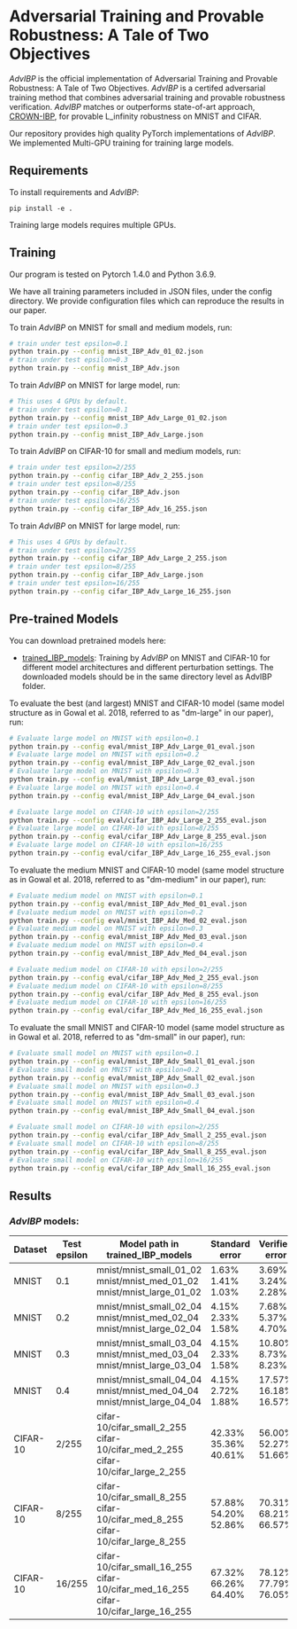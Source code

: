 # Adversarial Training and Provable Robustness: A Tale of Two Objectives

*AdvIBP* is the official implementation of Adversarial Training and Provable Robustness: A Tale of Two Objectives. *AdvIBP* is a certifed adversarial training method that combines adversarial training and provable robustness verification. *AdvIBP* matches or outperforms state-of-art approach, [CROWN-IBP](https://openreview.net/pdf?id=Skxuk1rFwB), for provable L\_infinity robustness on MNIST and CIFAR.

Our repository provides high quality PyTorch implementations of *AdvIBP*. We implemented Multi-GPU training for training large models.

## Requirements

To install requirements and *AdvIBP*:

```setup
pip install -e .
```

Training large models requires multiple GPUs.

## Training
Our program is tested on Pytorch 1.4.0 and Python 3.6.9.

We have all training parameters included in JSON files, under the config directory. We provide configuration files which can reproduce the results in our paper.

To train *AdvIBP* on MNIST for small and medium models, run:

```bash
# train under test epsilon=0.1
python train.py --config mnist_IBP_Adv_01_02.json
# train under test epsilon=0.3
python train.py --config mnist_IBP_Adv.json
```

To train *AdvIBP* on MNIST for large model, run:

```bash
# This uses 4 GPUs by default.
# train under test epsilon=0.1
python train.py --config mnist_IBP_Adv_Large_01_02.json
# train under test epsilon=0.3
python train.py --config mnist_IBP_Adv_Large.json
```

To train *AdvIBP* on CIFAR-10 for small and medium models, run:

```bash
# train under test epsilon=2/255
python train.py --config cifar_IBP_Adv_2_255.json
# train under test epsilon=8/255
python train.py --config cifar_IBP_Adv.json
# train under test epsilon=16/255
python train.py --config cifar_IBP_Adv_16_255.json
```

To train *AdvIBP* on MNIST for large model, run:

```bash
# This uses 4 GPUs by default.
# train under test epsilon=2/255
python train.py --config cifar_IBP_Adv_Large_2_255.json
# train under test epsilon=8/255
python train.py --config cifar_IBP_Adv_Large.json
# train under test epsilon=16/255
python train.py --config cifar_IBP_Adv_Large_16_255.json
```

## Pre-trained Models

You can download pretrained models here:

- [trained_IBP_models](https://drive.google.com/drive/folders/10R3_1lPciXgHSMivrdwQtF3Vhom9dPiw?usp=sharing): Training by *AdvIBP* on MNIST and CIFAR-10 for different model architectures and different perturbation settings. The downloaded models should be in the same directory level as AdvIBP folder.

To evaluate the best (and largest) MNIST and CIFAR-10 model (same model structure as in Gowal et al. 2018, referred to as "dm-large" in our paper), run:

```bash
# Evaluate large model on MNIST with epsilon=0.1
python train.py --config eval/mnist_IBP_Adv_Large_01_eval.json
# Evaluate large model on MNIST with epsilon=0.2
python train.py --config eval/mnist_IBP_Adv_Large_02_eval.json
# Evaluate large model on MNIST with epsilon=0.3
python train.py --config eval/mnist_IBP_Adv_Large_03_eval.json
# Evaluate large model on MNIST with epsilon=0.4
python train.py --config eval/mnist_IBP_Adv_Large_04_eval.json

# Evaluate large model on CIFAR-10 with epsilon=2/255
python train.py --config eval/cifar_IBP_Adv_Large_2_255_eval.json
# Evaluate large model on CIFAR-10 with epsilon=8/255
python train.py --config eval/cifar_IBP_Adv_Large_8_255_eval.json
# Evaluate large model on CIFAR-10 with epsilon=16/255
python train.py --config eval/cifar_IBP_Adv_Large_16_255_eval.json
```

To evaluate the medium MNIST and CIFAR-10 model (same model structure as in Gowal et al. 2018, referred to as "dm-medium" in our paper), run:
```bash
# Evaluate medium model on MNIST with epsilon=0.1
python train.py --config eval/mnist_IBP_Adv_Med_01_eval.json
# Evaluate medium model on MNIST with epsilon=0.2
python train.py --config eval/mnist_IBP_Adv_Med_02_eval.json
# Evaluate medium model on MNIST with epsilon=0.3
python train.py --config eval/mnist_IBP_Adv_Med_03_eval.json
# Evaluate medium model on MNIST with epsilon=0.4
python train.py --config eval/mnist_IBP_Adv_Med_04_eval.json

# Evaluate medium model on CIFAR-10 with epsilon=2/255
python train.py --config eval/cifar_IBP_Adv_Med_2_255_eval.json
# Evaluate medium model on CIFAR-10 with epsilon=8/255
python train.py --config eval/cifar_IBP_Adv_Med_8_255_eval.json
# Evaluate medium model on CIFAR-10 with epsilon=16/255
python train.py --config eval/cifar_IBP_Adv_Med_16_255_eval.json
```


To evaluate the small MNIST and CIFAR-10 model (same model structure as in Gowal et al. 2018, referred to as "dm-small" in our paper), run:

```bash
# Evaluate small model on MNIST with epsilon=0.1
python train.py --config eval/mnist_IBP_Adv_Small_01_eval.json
# Evaluate small model on MNIST with epsilon=0.2
python train.py --config eval/mnist_IBP_Adv_Small_02_eval.json
# Evaluate small model on MNIST with epsilon=0.3
python train.py --config eval/mnist_IBP_Adv_Small_03_eval.json
# Evaluate small model on MNIST with epsilon=0.4
python train.py --config eval/mnist_IBP_Adv_Small_04_eval.json

# Evaluate small model on CIFAR-10 with epsilon=2/255
python train.py --config eval/cifar_IBP_Adv_Small_2_255_eval.json
# Evaluate small model on CIFAR-10 with epsilon=8/255
python train.py --config eval/cifar_IBP_Adv_Small_8_255_eval.json
# Evaluate small model on CIFAR-10 with epsilon=16/255
python train.py --config eval/cifar_IBP_Adv_Small_16_255_eval.json
```


## Results

### *AdvIBP* models:

| Dataset  | Test epsilon | Model path in trained_IBP_models          | Standard error | Verified error | PGD error |
|----------|--------------|-------------------------------------------|----------------|----------------|-----------|
| MNIST    | 0.1          | mnist/mnist_small_01_02<br>mnist/mnist_med_01_02<br>mnist/mnist_large_01_02| 1.63%<br>1.41%<br>1.03%        | 3.69%<br>3.24%<br>2.28%           | 2.70%<br>2.26%<br>1.53%                       |
| MNIST    | 0.2          | mnist/mnist_small_02_04<br>mnist/mnist_med_02_04<br>mnist/mnist_large_02_04| 4.15%<br>2.33%<br>1.58%        | 7.68%<br>5.37%<br>4.70%           | 5.81%<br>3.54%<br>2.59%                |
| MNIST    | 0.3          | mnist/mnist_small_03_04<br>mnist/mnist_med_03_04<br>mnist/mnist_large_03_04| 4.15%<br>2.33%<br>1.58%        | 10.80%<br>8.73%<br>8.23%           | 6.83%<br>4.35%<br>3.17%                |
| MNIST    | 0.4          | mnist/mnist_small_04_04<br>mnist/mnist_med_04_04<br>mnist/mnist_large_04_04| 4.15%<br>2.72%<br>1.88%        | 17.57%<br>16.18%<br>16.57%         | 8.48%<br>5.585%<br>3.23%               |
| CIFAR-10 | 2/255        | cifar-10/cifar_small_2_255<br>cifar-10/cifar_med_2_255<br>cifar-10/cifar_large_2_255| 42.33%<br>35.36%<br>40.61%        | 56.00%<br>52.27%<br>51.66%         | 50.08%<br>43.75%<br>46.97%               |
| CIFAR-10 | 8/255        | cifar-10/cifar_small_8_255<br>cifar-10/cifar_med_8_255<br>cifar-10/cifar_large_8_255| 57.88%<br>54.20%<br>52.86%        | 70.31%<br>68.21%<br>66.57%         | 66.52%<br>61.21%<br>61.66%               |
| CIFAR-10 | 16/255       | cifar-10/cifar_small_16_255<br>cifar-10/cifar_med_16_255<br>cifar-10/cifar_large_16_255| 67.32%<br>66.26%<br>64.40%        | 78.12%<br>77.79%<br>76.05%         | 73.44%<br>73.52%<br>71.78%               |
